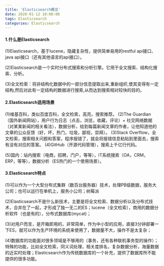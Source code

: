 ```yaml
---
title: 'Elasticsearch概览'
date: 2020-01-12 10:00:00
tags: Elasticsearch
categories: Elasticsearch
---
```


#### 1.什么是Elasticsearch
(1)Elasticsearch，基于lucene，隐藏复杂性，提供简单易用的restful api接口、java api接口（还有其他语言的api接口）。

(2)Elasticsearch是一个实时分布式搜索和分析引擎。它用于全文搜索、结构化搜索、分析。

(3)全文检索：将非结构化数据中的一部分信息提取出来,重新组织,使其变得有一定结构,然后对此有一定结构的数据进行搜索,从而达到搜索相对较快的目的。

#### 2.Elasticsearch适用场景
(1)维基百科，类似百度百科，全文检索，高亮，搜索推荐。
(2)The Guardian（国外新闻网站），用户行为日志（点击，浏览，收藏，评论）+ 社交网络数据（对某某新闻的相关看法），数据分析，给到每篇新闻文章的作者，让他知道他的文章的公众反馈（好，坏，热门，垃圾，鄙视，崇拜）。
(3)Stack Overflow，全文检索，搜索相关问题和答案，程序报错了，就会将报错信息粘贴到里面去，搜索有没有对应的答案。
(4)GitHub（开源代码管理），搜索上千亿行代码。

(5)国内：站内搜索（电商，招聘，门户，等等），IT系统搜索（OA，CRM，ERP，等等），数据分析（ES热门的一个使用场景）。
#### 3.Elasticsearch特点
(1)可以作为一个大型分布式集群（数百台服务器）技术，处理PB级数据，服务大公司；也可以运行在单机上，服务小公司；树莓派

(2)Elasticsearch不是什么新技术，主要是将全文检索、数据分析以及分布式技术，合并在了一起，才形成了独一无二的ES；lucene（全文检索），商用的数据分析软件（也是有的），分布式数据库(mycat)；

(3)对用户而言，是开箱即用的，非常简单，作为中小型的应用，直接3分钟部署一下ES，就可以作为生产环境的系统来使用了，数据量不大，操作不是太复杂；

(4)数据库的功能面对很多领域是不够用的（事务，还有各种联机事务型的操作）；特殊的功能，比如全文检索，同义词处理，相关度排名，复杂数据分析，海量数据的近实时处理；Elasticsearch作为传统数据库的一个补充，提供了数据库所不能提供的很多功能。

